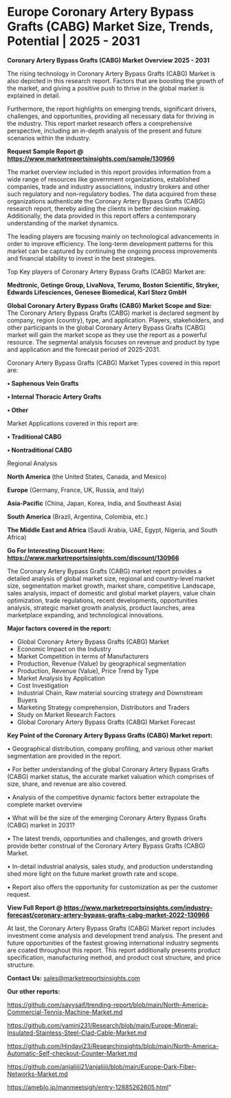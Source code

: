 # Europe Coronary Artery Bypass Grafts (CABG) Market Size, Trends, Potential | 2025 - 2031

<Strong> Coronary Artery Bypass Grafts (CABG) Market Overview 2025 - 2031</strong>

The rising technology in Coronary Artery Bypass Grafts (CABG) Market is also depicted in this research report. Factors that are boosting the growth of the market, and giving a positive push to thrive in the global market is explained in detail.

Furthermore, the report highlights on emerging trends, significant drivers, challenges, and opportunities, providing all necessary data for thriving in the industry. This report market research offers a comprehensive perspective, including an in-depth analysis of the present and future scenarios within the industry.

<strong>Request Sample Report @ <a href=https://www.marketreportsinsights.com/sample/130966>https://www.marketreportsinsights.com/sample/130966</a></strong>

The market overview included in this report provides information from a wide range of resources like government organizations, established companies, trade and industry associations, industry brokers and other such regulatory and non-regulatory bodies. The data acquired from these organizations authenticate the Coronary Artery Bypass Grafts (CABG) research report, thereby aiding the clients in better decision making. Additionally, the data provided in this report offers a contemporary understanding of the market dynamics.

The leading players are focusing mainly on technological advancements in order to improve efficiency. The long-term development patterns for this market can be captured by continuing the ongoing process improvements and financial stability to invest in the best strategies.

Top Key players of Coronary Artery Bypass Grafts (CABG) Market are:

<strong>Medtronic, Getinge Group, LivaNova, Terumo, Boston Scientific, Stryker, Edwards Lifesciences, Genesee Biomedical, Karl Storz GmbH</strong>

<strong><b>Global Coronary Artery Bypass Grafts (CABG) Market Scope and Size:</b></strong>
The Coronary Artery Bypass Grafts (CABG) market is declared segment by company, region (country), type, and application. Players, stakeholders, and other participants in the global Coronary Artery Bypass Grafts (CABG) market will gain the market scope as they use the report as a powerful resource. The segmental analysis focuses on revenue and product by type and application and the forecast period of 2025-2031.

Coronary Artery Bypass Grafts (CABG) Market Types covered in this report are:

<strong>• Saphenous Vein Grafts

• Internal Thoracic Artery Grafts

• Other</strong>

Market Applications covered in this report are:

<strong>• Traditional CABG

• Nontraditional CABG</strong> 

Regional Analysis

<strong>North America</strong> (the United States, Canada, and Mexico)

<strong>Europe</strong> (Germany, France, UK, Russia, and Italy)

<strong>Asia-Pacific</strong> (China, Japan, Korea, India, and Southeast Asia)

<strong>South America</strong> (Brazil, Argentina, Colombia, etc.)

<strong>The Middle East and Africa</strong> (Saudi Arabia, UAE, Egypt, Nigeria, and South Africa)

<strong>Go For Interesting Discount Here: <a href=https://www.marketreportsinsights.com/discount/130966>https://www.marketreportsinsights.com/discount/130966</a></strong>

The Coronary Artery Bypass Grafts (CABG) market report provides a detailed analysis of global market size, regional and country-level market size, segmentation market growth, market share, competitive Landscape, sales analysis, impact of domestic and global market players, value chain optimization, trade regulations, recent developments, opportunities analysis, strategic market growth analysis, product launches, area marketplace expanding, and technological innovations.

<strong><b>Major factors covered in the report:</b></strong>
<ul>
  <li>Global Coronary Artery Bypass Grafts (CABG) Market </li>
  <li>Economic Impact on the Industry</li>
  <li>Market Competition in terms of Manufacturers</li>
  <li>Production, Revenue (Value) by geographical segmentation</li>
  <li>Production, Revenue (Value), Price Trend by Type</li>
  <li>Market Analysis by Application</li>
  <li>Cost Investigation</li>
  <li>Industrial Chain, Raw material sourcing strategy and Downstream Buyers</li>
  <li>Marketing Strategy comprehension, Distributors and Traders</li>
  <li>Study on Market Research Factors</li>
  <li>Global Coronary Artery Bypass Grafts (CABG) Market Forecast</li>
</ul>

<strong><b>Key Point of the Coronary Artery Bypass Grafts (CABG) Market report:</b></strong>

• Geographical distribution, company profiling, and various other market segmentation are provided in the report.

• For better understanding of the global Coronary Artery Bypass Grafts (CABG) market status, the accurate market valuation which comprises of size, share, and revenue are also covered.

• Analysis of the competitive dynamic factors better extrapolate the complete market overview

• What will be the size of the emerging Coronary Artery Bypass Grafts (CABG) market in 2031?

• The latest trends, opportunities and challenges, and growth drivers provide better construal of the Coronary Artery Bypass Grafts (CABG) Market.

• In-detail industrial analysis, sales study, and production understanding shed more light on the future market growth rate and scope.

• Report also offers the opportunity for customization as per the customer request.

<strong><b>View Full Report @ <a href=https://www.marketreportsinsights.com/industry-forecast/coronary-artery-bypass-grafts-cabg-market-2022-130966>https://www.marketreportsinsights.com/industry-forecast/coronary-artery-bypass-grafts-cabg-market-2022-130966</a></b></strong>


At last, the Coronary Artery Bypass Grafts (CABG) Market report includes investment come analysis and development trend analysis. The present and future opportunities of the fastest growing international industry segments are coated throughout this report. This report additionally presents product specification, manufacturing method, and product cost structure, and price structure.

<strong>Contact Us:</strong>
sales@marketreportsinsights.com

<strong>Our other reports:</strong>

<a href=https://github.com/sayysaif/trending-report/blob/main/North-America-Commercial-Tennis-Machine-Market.md>https://github.com/sayysaif/trending-report/blob/main/North-America-Commercial-Tennis-Machine-Market.md</a>

<a href=https://github.com/yamini231/Research/blob/main/Europe-Mineral-Insulated-Stainless-Steel-Clad-Cable-Market.md>https://github.com/yamini231/Research/blob/main/Europe-Mineral-Insulated-Stainless-Steel-Clad-Cable-Market.md</a>

<a href=https://github.com/Hindavi23/Researchinsights/blob/main/North-America-Automatic-Self-checkout-Counter-Market.md>https://github.com/Hindavi23/Researchinsights/blob/main/North-America-Automatic-Self-checkout-Counter-Market.md</a>

<a href=https://github.com/anjaliiii21/anjaliiii/blob/main/Europe-Dark-Fiber-Networks-Market.md>https://github.com/anjaliiii21/anjaliiii/blob/main/Europe-Dark-Fiber-Networks-Market.md</a>

<a href=https://ameblo.jp/manmeetsigh/entry-12885262605.html>https://ameblo.jp/manmeetsigh/entry-12885262605.html</a>"
